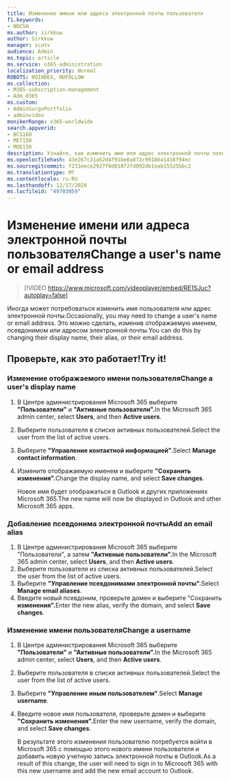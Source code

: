 ```yaml
---
title: Изменение имени или адреса электронной почты пользователя
f1.keywords:
- NOCSH
ms.author: sirkkuw
author: Sirkkuw
manager: scotv
audience: Admin
ms.topic: article
ms.service: o365-administration
localization_priority: Normal
ROBOTS: NOINDEX, NOFOLLOW
ms.collection:
- M365-subscription-management
- Adm_O365
ms.custom:
- AdminSurgePortfolio
- adminvideo
monikerRange: o365-worldwide
search.appverid:
- BCS160
- MET150
- MOE150
description: Узнайте, как изменить имя или адрес электронной почты пользователя.
ms.openlocfilehash: 43e267c31a62d4f91be6a872c99186a1418f94ec
ms.sourcegitcommit: f231eece2927f0d01072fd092db1eab15525bbc2
ms.translationtype: MT
ms.contentlocale: ru-RU
ms.lasthandoff: 12/17/2020
ms.locfileid: "49703059"
---
```

# <a name="change-a-users-name-or-email-address"></a><span data-ttu-id="0f211-103">Изменение имени или адреса электронной почты пользователя</span><span class="sxs-lookup"><span data-stu-id="0f211-103">Change a user's name or email address</span></span>

> [!VIDEO https://www.microsoft.com/videoplayer/embed/RE1SJuc?autoplay=false]

<span data-ttu-id="0f211-104">Иногда может потребоваться изменить имя пользователя или адрес электронной почты.</span><span class="sxs-lookup"><span data-stu-id="0f211-104">Occasionally, you may need to change a user's name or email address.</span></span> <span data-ttu-id="0f211-105">Это можно сделать, изменив отображаемую именем, псевдонимом или адресом электронной почты.</span><span class="sxs-lookup"><span data-stu-id="0f211-105">You can do this by changing their display name, their alias, or their email address.</span></span> 

## <a name="try-it"></a><span data-ttu-id="0f211-106">Проверьте, как это работает!</span><span class="sxs-lookup"><span data-stu-id="0f211-106">Try it!</span></span>

### <a name="change-a-users-display-name"></a><span data-ttu-id="0f211-107">Изменение отображаемого имени пользователя</span><span class="sxs-lookup"><span data-stu-id="0f211-107">Change a user's display name</span></span>

1. <span data-ttu-id="0f211-108">В Центре администрирования Microsoft 365 выберите **"Пользователи"** и **"Активные пользователи".**</span><span class="sxs-lookup"><span data-stu-id="0f211-108">In the Microsoft 365 admin center, select **Users**, and then **Active users**.</span></span>
1. <span data-ttu-id="0f211-109">Выберите пользователя в списке активных пользователей.</span><span class="sxs-lookup"><span data-stu-id="0f211-109">Select the user from the list of active users.</span></span>
1. <span data-ttu-id="0f211-110">Выберите **"Управление контактной информацией".**</span><span class="sxs-lookup"><span data-stu-id="0f211-110">Select **Manage contact information**.</span></span>
1. <span data-ttu-id="0f211-111">Измените отображаемую именем и выберите **"Сохранить изменения".**</span><span class="sxs-lookup"><span data-stu-id="0f211-111">Change the display name, and select **Save changes**.</span></span>

    <span data-ttu-id="0f211-112">Новое имя будет отображаться в Outlook и других приложениях Microsoft 365.</span><span class="sxs-lookup"><span data-stu-id="0f211-112">The new name will now be displayed in Outlook and other Microsoft 365 apps.</span></span>

### <a name="add-an-email-alias"></a><span data-ttu-id="0f211-113">Добавление псевдонима электронной почты</span><span class="sxs-lookup"><span data-stu-id="0f211-113">Add an email alias</span></span>

1. <span data-ttu-id="0f211-114">В Центре администрирования Microsoft 365 выберите "Пользователи", а затем **"Активные пользователи".**</span><span class="sxs-lookup"><span data-stu-id="0f211-114">In the Microsoft 365 admin center, select **Users**, and then **Active users**.</span></span>
1. <span data-ttu-id="0f211-115">Выберите пользователя из списка активных пользователей.</span><span class="sxs-lookup"><span data-stu-id="0f211-115">Select the user from the list of active users.</span></span>
1. <span data-ttu-id="0f211-116">Выберите **"Управление псевдонимами электронной почты".**</span><span class="sxs-lookup"><span data-stu-id="0f211-116">Select **Manage email aliases**.</span></span>
1. <span data-ttu-id="0f211-117">Введите новый псевдоним, проверьте домен и выберите "Сохранить **изменения".**</span><span class="sxs-lookup"><span data-stu-id="0f211-117">Enter the new alias, verify the domain, and select **Save changes**.</span></span>

### <a name="change-a-username"></a><span data-ttu-id="0f211-118">Изменение имени пользователя</span><span class="sxs-lookup"><span data-stu-id="0f211-118">Change a username</span></span>

1. <span data-ttu-id="0f211-119">В Центре администрирования Microsoft 365 выберите **"Пользователи"** и **"Активные пользователи".**</span><span class="sxs-lookup"><span data-stu-id="0f211-119">In the Microsoft 365 admin center, select **Users**, and then **Active users**.</span></span>
1. <span data-ttu-id="0f211-120">Выберите пользователя в списке активных пользователей.</span><span class="sxs-lookup"><span data-stu-id="0f211-120">Select the user from the list of active users.</span></span>
1. <span data-ttu-id="0f211-121">Выберите **"Управление иным пользователем"**.</span><span class="sxs-lookup"><span data-stu-id="0f211-121">Select **Manage username**.</span></span>
1. <span data-ttu-id="0f211-122">Введите новое имя пользователя, проверьте домен и выберите **"Сохранить изменения".**</span><span class="sxs-lookup"><span data-stu-id="0f211-122">Enter the new username, verify the domain, and select **Save changes**.</span></span>

    <span data-ttu-id="0f211-123">В результате этого изменения пользователю потребуется войти в Microsoft 365 с помощью этого нового имени пользователя и добавить новую учетную запись электронной почты в Outlook.</span><span class="sxs-lookup"><span data-stu-id="0f211-123">As a result of this change, the user will need to sign in to Microsoft 365 with this new username and add the new email account to Outlook.</span></span>
